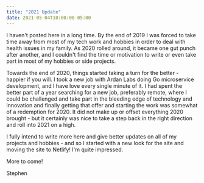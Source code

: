 ```yaml
---
title: "2021 Update"
date: 2021-05-04T10:00:00-05:00
---
```

I haven't posted here in a long time.  By the end of 2019 I was forced to take time away from most of my tech work
and hobbies in order to deal with health issues in my family.  As 2020 rolled around, it became one gut punch after
another, and I couldn't find the time or motivation to write or even take part in most of my hobbies or side projects.

Towards the end of 2020, things started taking a turn for the better - happier if you will.  I took a new job with 
Ardan Labs doing Go microservice development, and I have love every single minute of it.  I had spent the better part
of a year searching for a new job, preferably remote, where I could be challenged and take part in the bleeding edge 
of technology and innovation and finally getting that offer and starting the work was somewhat of a redemption for 2020. 
It did not make up or offset everything 2020 brought - but it certainly was nice to take a step back in the right direction 
and roll into 2021 on a high.

I fully intend to write more here and give better updates on all of my projects and hobbies - and so I started with a new
look for the site and moving the site to Netlify!  I'm quite impressed.

More to come!

Stephen